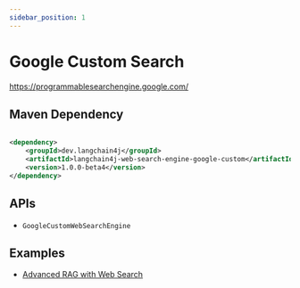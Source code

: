 ```yaml
---
sidebar_position: 1
---
```


# Google Custom Search

https://programmablesearchengine.google.com/

## Maven Dependency

```xml

<dependency>
    <groupId>dev.langchain4j</groupId>
    <artifactId>langchain4j-web-search-engine-google-custom</artifactId>
    <version>1.0.0-beta4</version>
</dependency>
```

## APIs

- `GoogleCustomWebSearchEngine`

## Examples

- [Advanced RAG with Web Search](https://github.com/langchain4j/langchain4j-examples/blob/main/rag-examples/src/main/java/_3_advanced/_08_Advanced_RAG_Web_Search_Example.java)
